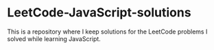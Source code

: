 # LeetCode-JavaScript-solutions

This is a repository where I keep solutions for the LeetCode problems I solved while learning JavaScript. 
